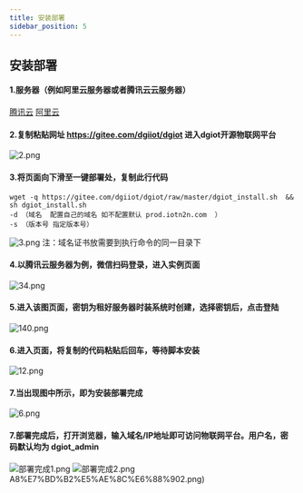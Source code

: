 ```yaml
---
title: 安装部署
sidebar_position: 5
---
```


## 安装部署

#### 1.服务器（例如阿里云服务器或者腾讯云云服务器）
[腾讯云](https://cloud.tencent.com/)
[阿里云](https://www.aliyun.com/)

#### 2.复制粘贴网址 https://gitee.com/dgiiot/dgiot 进入dgiot开源物联网平台
![2.png](http://dgiot-1253666439.cos.ap-shanghai-fsi.myqcloud.com/shuwa_tech/zh/manual/cloud/bushu/2.png)

#### 3.将页面向下滑至一键部署处，复制此行代码
```
wget -q https://gitee.com/dgiiot/dgiot/raw/master/dgiot_install.sh  && sh dgiot_install.sh
-d （域名  配置自己的域名 如不配置默认 prod.iotn2n.com  ）  
-s （版本号 指定版本号）
```
![3.png](http://dgiot-1253666439.cos.ap-shanghai-fsi.myqcloud.com/shuwa_tech/zh/manual/cloud/bushu/3.png)
注：域名证书放需要到执行命令的同一目录下

#### 4.以腾讯云服务器为例，微信扫码登录，进入实例页面

![34.png](http://dgiot-1253666439.cos.ap-shanghai-fsi.myqcloud.com/shuwa_tech/zh/manual/cloud/bushu/34.png)

#### 5.进入该图页面，密钥为租好服务器时装系统时创建，选择密钥后，点击登陆

![140.png](http://dgiot-1253666439.cos.ap-shanghai-fsi.myqcloud.com/shuwa_tech/zh/manual/cloud/bushu/140.png)
#### 6.进入页面，将复制的代码粘贴后回车，等待脚本安装
![12.png](http://dgiot-1253666439.cos.ap-shanghai-fsi.myqcloud.com/shuwa_tech/zh/manual/cloud/bushu/12.png)
#### 7.当出现图中所示，即为安装部署完成
![6.png](http://dgiot-1253666439.cos.ap-shanghai-fsi.myqcloud.com/shuwa_tech/zh/manual/cloud/bushu/6.png)

#### 7.部署完成后，打开浏览器，输入域名/IP地址即可访问物联网平台。用户名，密码默认均为 dgiot_admin
![部署完成1.png](http://dgiot-1253666439.cos.ap-shanghai-fsi.myqcloud.com/shuwa_tech/zh/manual/cloud/bushu/%E9%83%A8%E7%BD%B2%E5%AE%8C%E6%88%901.png)
![部署完成2.png](http://dgiot-1253666439.cos.ap-shanghai-fsi.myqcloud.com/shuwa_tech/zh/manual/cloud/bushu/%E9%83%A8%E7%BD%B2%E5%AE%8C%E6%88%902.png)A8%E7%BD%B2%E5%AE%8C%E6%88%902.png)